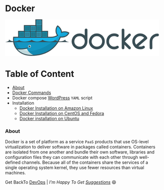 # Docker

![Docker Engine](img/Docker_logo.png)

Table of Content
================
<!--ts-->
* [About](#about)
* [Docker Commands](./Docker-commands.md)
* Docker compose [WordPress](./wordpress/) `YAML` script
* Installation
  * [Docker Installation on Amazon Linux](installation/install_docker_on_Amazon_linux.md)
  * [Docker Installation on CentOS and Fedora](installation/install_docker_on_centos_fedora)
  * [Docker installation on Ubuntu](installation/install_docker_on_ubuntu.md)

<!--te-->
<a name="about"></a>

### About

Docker is a set of platform as a service `PaaS` products that use OS-level virtualization to deliver software in packages called containers. Containers are isolated from one another and bundle their own software, libraries and configuration files they can communicate with each other through well-defined channels. Because all of the containers share the services of a single operating system kernel, they use fewer resources than virtual machines.

Get BackTo [DevOps](../) |
_I'm Happy To Get [Suggestions](https://forms.gle/TbfdXQ5H3a3oSTjo6)_ :smile:
